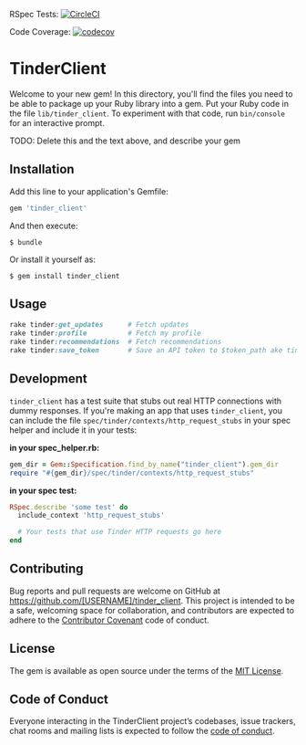 RSpec Tests: [![CircleCI](https://circleci.com/gh/patrickclery/tinder_client.svg?style=svg)](https://circleci.com/gh/patrickclery/tinder_client)

Code Coverage: [![codecov](https://codecov.io/gh/patrickclery/tinder_client/branch/master/graph/badge.svg)](https://codecov.io/gh/patrickclery/tinder_client)

# TinderClient

Welcome to your new gem! In this directory, you'll find the files you need to be able to package up your Ruby library into a gem. Put your Ruby code in the file `lib/tinder_client`. To experiment with that code, run `bin/console` for an interactive prompt.

TODO: Delete this and the text above, and describe your gem

## Installation

Add this line to your application's Gemfile:

```ruby
gem 'tinder_client'
```

And then execute:

    $ bundle

Or install it yourself as:

    $ gem install tinder_client

## Usage

```ruby
rake tinder:get_updates      # Fetch updates
rake tinder:profile          # Fetch my profile
rake tinder:recommendations  # Fetch recommendations
rake tinder:save_token       # Save an API token to $token_path ake tinder:get_updates      # Fetch updates
```

## Development

`tinder_client` has a test suite that stubs out real HTTP connections with dummy responses. If you're making an app that uses `tinder_client`, you can include the file `spec/tinder/contexts/http_request_stubs` in your spec helper and include it in your tests:

**in your spec_helper.rb:**
```ruby
gem_dir = Gem::Specification.find_by_name("tinder_client").gem_dir
require "#{gem_dir}/spec/tinder/contexts/http_request_stubs"
```

**in your spec test:**
```ruby
RSpec.describe 'some test' do
  include_context 'http_request_stubs'

  # Your tests that use Tinder HTTP requests go here
end 
```

## Contributing

Bug reports and pull requests are welcome on GitHub at https://github.com/[USERNAME]/tinder_client. This project is intended to be a safe, welcoming space for collaboration, and contributors are expected to adhere to the [Contributor Covenant](http://contributor-covenant.org) code of conduct.

## License

The gem is available as open source under the terms of the [MIT License](https://opensource.org/licenses/MIT).

## Code of Conduct

Everyone interacting in the TinderClient project’s codebases, issue trackers, chat rooms and mailing lists is expected to follow the [code of conduct](https://github.com/[USERNAME]/tinder_client/blob/master/CODE_OF_CONDUCT.md).
